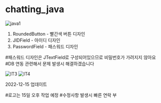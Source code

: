 # chatting_java


![java1](https://user-images.githubusercontent.com/105403396/205471852-b9888b66-851b-4343-8711-f1c528d3f3bd.PNG)





1. RoundedButton -  빨간색 버튼 디자인
2. JIDField - 아이디 디자인
3. PasswordField - 패스워드 디자인

#패스워드 디자인은 JTextField로 구성되어있으므로 비밀번호가 가려지지 않아요   
#DB 연동 관련해서 문제 발생시 해결하겠습니다
 

![IT3](https://user-images.githubusercontent.com/105403396/207735919-52887d84-4fcb-41df-8423-728106737a2c.PNG)
![IT4](https://user-images.githubusercontent.com/105403396/207735929-c3ab8416-7622-41ed-927c-6c93ac5ba926.PNG)


2022-12-15 업데이트

#로고는 15일 오후 작업 예정
#수정사항 발생시 빠른 연락 부
